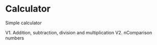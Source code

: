 # Calculator
Simple calculator

V1. Addition, subtraction, division and multiplication
V2. nComparison numbers
